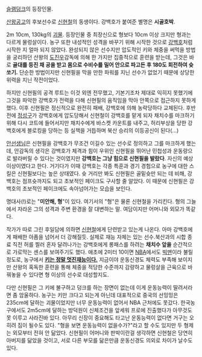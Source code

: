 [슬램덩크](%EC%8A%AC%EB%9E%A8%EB%8D%A9%ED%81%AC.md)의 등장인물.

[산왕공고](%EC%82%B0%EC%99%95%EA%B3%B5%EA%B3%A0.md)의 후보선수로
[신현철](%EC%8B%A0%ED%98%84%EC%B2%A0.md)의 동생이다. 강백호가 붙여준 별명은 **시골호박**.

2m 10cm, 130kg의 [괴물](%EA%B4%B4%EB%AC%BC.md). 등장인물 중 최장신으로 형보다 10cm 이상 크지만
형과는 다르게 물렁살이다. 농구 또한 내성적인 성격을 바꾸기 위해 시작한 것으로
[강백호](%EA%B0%95%EB%B0%B1%ED%98%B8.md)처럼 시작한 지 얼마 되지 않았다. 완성되지 않은 선수지만 압도적인
키와 체중을 써먹을 방법을 궁리하던 산왕의 [도진우](%EB%8F%84%EC%A7%84%EC%9A%B0.md)감독에 의해 한 가지만
집중적으로 훈련을 받는데, 그것은 바로 **골대를 등진 채 공을 받고 몸으로 수비수를 밀어 안으로 파고든 후 180도 회전하여 슛 쏘기.**
단순한 방법이지만 신현필을 막을 만한 파워를 지닌 선수가 없었기 때문에 상당한 위력을 지닌 작전이었다.

하지만 신현필의 공격 루트는 이것 외엔 전무했고, 기본기조차 제대로 익히지 못했기에 그것을 파악한 강백호가 전력을 다해 신현필의 움직임을
막아 안쪽으로 접근하지 못하게 했다. 이후 신현필은 정신적으로 완전히 패배, 강백호에 의해 농락당하다 교체된다. 후반전에
[정성구](%EC%A0%95%EC%84%B1%EA%B5%AC.md)가 강백호에게 압도당해서 신현철이 강백호를 맡게 되자 채치수를
마크하기 위해 다시 코트에 들어서지만 채치수에게 바스켓 카운트를 내주고, 허리부상을 당한 강백호에게 블로킹을 당하는 등 실책을 거듭하며 북산
승리의 이등공신이 된다(...)

[안선생님](%EC%95%88%EC%84%A0%EC%83%9D%EB%8B%98.md)은 신현필을 강백호가 무조건 이길수 있는 선수로
정의하고 그를 마크하게 했는데, 안감독의 생각은 강백호가 체격과 힘이 우위인 신현필을 뛰어난 민첩성과 운동량으로 발라버릴 수 있다는
것이였지만 **강백호는 그냥 힘으로 신현필을 발랐다**. 자신의 예상 이상이였다고 한다. 거기다가 이때 강백호는 각종 특훈과 경기 경험으로
농구에 대한 스킬은 신현필보다는 높은 상태였다. 슛 거리만 봐도 신현필은 골밑슛만 되는 데 비해, 강백호는 점프슛까지도 되고 초보적인
페이크도 구사할 줄 알았다. 이 때문에 신현필은 강백호의 초보적인 페이크에도 속아넘어가는 모습을 보인다.

명대사(!)로는 "**미안해, 형**"이 있다. 여기서의 "형"은 물론 신현철을 가리킨다. 형의 그늘에서 자라온 그의 성격과 주변 환경을 잘
대변하는 말. 여담이지만 어머니와 외모가 똑같다.

작가가 따로 그린 후일담에 의하면 [신현철](%EC%8B%A0%ED%98%84%EC%B2%A0.md)에게 단련받고 있는게 나온다. 아마
강백호에게 패배한 아픔을 넘어서 더 강해질듯. 실제로 재능 자체는 있는 선수.북산과의 시합 종료 직전 허를 찔러 혼자 달려나가는 강백호에게
롱패스를 하려는 **채치수 앞을** 순간적으로 가로막는 센스를 보여주기도 했다. 애초에 2미터 10이면 [NBA](NBA.md)에서도
[빅맨](%EB%B9%85%EB%A7%A8.md)이라 불릴 정도로, 농구에서 **[키는 정말 멋진재능이다.](%EB%B3%80%EB%8D%95%EA%B7%9C.md)** 지금이야 운동신경도 체력도 부족해 보이지만 산왕의 혹독한
훈련을 통해 체중을 적당한 수준까지 감량하고 물렁살을 근육으로 바꿔놓을 수 있다면 형 이상의 선수로 대성할지도.

다만 신현필은 그 키에 불구하고 덩크를 하는 장면이 없는데 이게 운동능력이 딸려서라면 좀 암울하다. 농구는 키만 크다고 되는게 아닌데
대표적으로 중국의 선밍밍은 235cm에 달하는 괴물이었지만 너무 운동능력이 없어서 NBA 근처에도 못갔다. 한국농구에서도 2m5cm에 달하는
방덕원이 신체조건을 앞세워 프로에 진출했다가 아무것도 못 이루고 사라진바 있다. 아무리 신장이 중요해도 타고난 운동능력이 없다면 거구는
오히려 짐이 될수도 있다. "형을 보면 운동능력이 없을수가?"라고 할 수도 있지만 두 형제는 외모부터 전혀 안 닮았다. 신현필이 어머니와
판박이란걸 생각하면 신현철은 당연히 아버지를 닮았을 것이고, 서로 다른 부모를 닮은만큼 운동신경도 의외로 차이가 날수도 있다.

